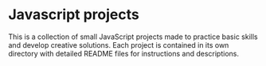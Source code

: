 # Javascript projects
This is a collection of small JavaScript projects made to practice basic skills and develop creative solutions. Each project is contained in its own directory with detailed README files for instructions and descriptions.
